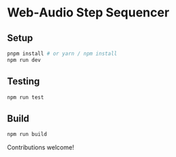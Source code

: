 # Web‑Audio Step Sequencer

## Setup
```bash
pnpm install # or yarn / npm install
npm run dev
```

## Testing
```bash
npm run test
```

## Build
```bash
npm run build
```

Contributions welcome!
